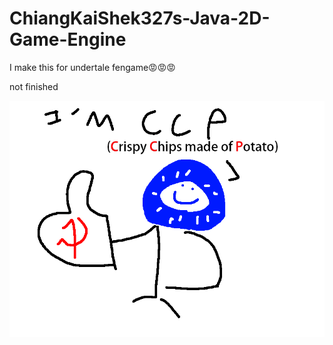 # ChiangKaiShek327s-Java-2D-Game-Engine
 I make this for undertale fengame😡😡😡

 not finished

 ![](you_know/show.png)
